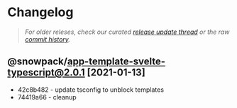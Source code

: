 # Changelog

> *For older releses, check our curated [release update thread](https://github.com/snowpackjs/snowpack/discussions/1183) or the raw [commit history](https://github.com/snowpackjs/snowpack/commits/main/create-snowpack-app/app-template-svelte-typescript).*

## @snowpack/app-template-svelte-typescript@2.0.1 [2021-01-13]

* 42c8b482 - update tsconfig to unblock templates 
* 74419a66 - cleanup 